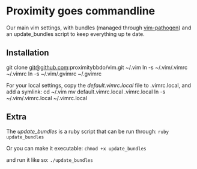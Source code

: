 Proximity goes commandline
==========================

Our main vim settings, with bundles (managed through [vim-pathogen](https://github.com/tpope/vim-pathogen)) and an update_bundles script to keep everything up te date.

Installation
------------
  git clone git@github.com:proximitybbdo/vim.git ~/.vim
  ln -s ~/.vim/.vimrc ~/.vimrc
  ln -s ~/.vim/.gvimrc ~/.gvimrc

For your local settings, copy the *default.vimrc.local* file to .vimrc.local, and add a symlink:
  cd ~/.vim
  mv default.vimrc.local .vimrc.local
    ln -s ~/.vim/.vimrc.local ~/.vimrc.local

Extra
-----
The *update_bundles* is a ruby script that can be run through:
`ruby update_bundles`

Or you can make it executable:
`chmod +x update_bundles`

and run it like so:
`./update_bundles`
